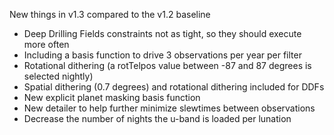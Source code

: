 
New things in v1.3 compared to the v1.2 baseline

* Deep Drilling Fields constraints not as tight, so they should execute more often
* Including a basis function to drive 3 observations per year per filter
* Rotational dithering (a rotTelpos value between -87 and 87 degrees is selected nightly)
* Spatial dithering (0.7 degrees) and rotational dithering included for DDFs
* New explicit planet masking basis function
* New detailer to help further minimize slewtimes between observations
* Decrease the number of nights the u-band is loaded per lunation
